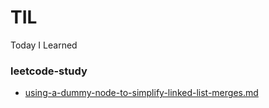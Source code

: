 # TIL
Today I Learned

### leetcode-study
* [using-a-dummy-node-to-simplify-linked-list-merges.md](./leetcode-study/using-a-dummy-node-to-simplify-linked-list-merges.md)

